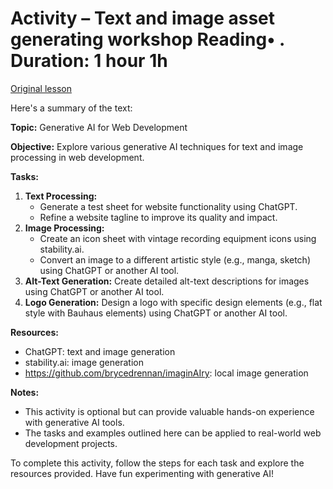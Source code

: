 # Activity – Text and image asset generating workshop Reading• . Duration: 1 hour 1h

[Original lesson](https://www.coursera.org/learn/uol-web-development/supplement/5QeRo/activity-text-and-image-asset-generating-workshop)

Here's a summary of the text:

**Topic:** Generative AI for Web Development

**Objective:** Explore various generative AI techniques for text and image processing in web development.

**Tasks:**

1. **Text Processing:**
	* Generate a test sheet for website functionality using ChatGPT.
	* Refine a website tagline to improve its quality and impact.
2. **Image Processing:**
	* Create an icon sheet with vintage recording equipment icons using stability.ai.
	* Convert an image to a different artistic style (e.g., manga, sketch) using ChatGPT or another AI tool.
3. **Alt-Text Generation:** Create detailed alt-text descriptions for images using ChatGPT or another AI tool.
4. **Logo Generation:** Design a logo with specific design elements (e.g., flat style with Bauhaus elements) using ChatGPT or another AI tool.

**Resources:**

* ChatGPT: text and image generation
* stability.ai: image generation
* https://github.com/brycedrennan/imaginAIry: local image generation

**Notes:**

* This activity is optional but can provide valuable hands-on experience with generative AI tools.
* The tasks and examples outlined here can be applied to real-world web development projects.

To complete this activity, follow the steps for each task and explore the resources provided. Have fun experimenting with generative AI!


